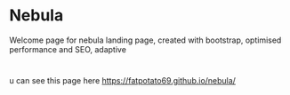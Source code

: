# Nebula
Welcome page for nebula
landing page, created with bootstrap, optimised performance and SEO, adaptive
#
u can see this page here https://fatpotato69.github.io/nebula/
